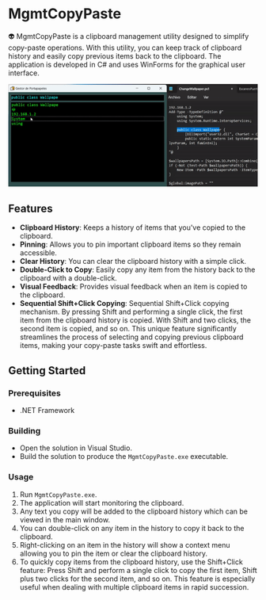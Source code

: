 # MgmtCopyPaste

👽 MgmtCopyPaste is a clipboard management utility designed to simplify copy-paste operations. With this utility, you can keep track of clipboard history and easily copy previous items back to the clipboard. The application is developed in C# and uses WinForms for the graphical user interface.

![GIF](IMG/GIF.gif)

## Features

- **Clipboard History**: Keeps a history of items that you've copied to the clipboard.
- **Pinning**: Allows you to pin important clipboard items so they remain accessible.
- **Clear History**: You can clear the clipboard history with a simple click.
- **Double-Click to Copy**: Easily copy any item from the history back to the clipboard with a double-click.
- **Visual Feedback**: Provides visual feedback when an item is copied to the clipboard.
- **Sequential Shift+Click Copying**: Sequential Shift+Click copying mechanism. By pressing Shift and performing a single click, the first item from the clipboard history is copied. With Shift and two clicks, the second item is copied, and so on. This unique feature significantly streamlines the process of selecting and copying previous clipboard items, making your copy-paste tasks swift and effortless.

## Getting Started

### Prerequisites

- .NET Framework

### Building

- Open the solution in Visual Studio.
- Build the solution to produce the `MgmtCopyPaste.exe` executable.

### Usage

1. Run `MgmtCopyPaste.exe`.
2. The application will start monitoring the clipboard.
3. Any text you copy will be added to the clipboard history which can be viewed in the main window.
4. You can double-click on any item in the history to copy it back to the clipboard.
5. Right-clicking on an item in the history will show a context menu allowing you to pin the item or clear the clipboard history.
6. To quickly copy items from the clipboard history, use the Shift+Click feature: Press Shift and perform a single click to copy the first item, Shift plus two clicks for the second item, and so on. This feature is especially useful when dealing with multiple clipboard items in rapid succession.




